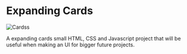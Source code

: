 <h1>Expanding Cards</h1> 

![Cardss](https://user-images.githubusercontent.com/110572346/209495950-d05ee2ca-818f-4bf9-8318-18794cb4e00f.gif)

A expanding cards small HTML, CSS and Javascript project that will be useful when making an UI for bigger future projects.

